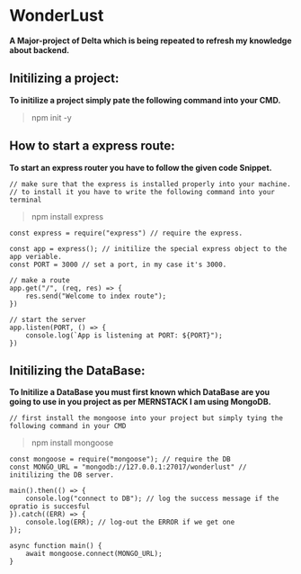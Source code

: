 # WonderLust

**A Major-project of Delta which is being repeated to refresh my knowledge about backend.**

## Initilizing a project:

**To initilize a project simply pate the following command into your CMD.**

> npm init -y

## How to start a express route:

**To start an express router you have to follow the given code Snippet.**

    // make sure that the express is installed properly into your machine.
    // to install it you have to write the following command into your terminal

> npm install express

    const express = require("express") // require the express.

    const app = express(); // initilize the special express object to the app veriable.
    const PORT = 3000 // set a port, in my case it's 3000.

    // make a route
    app.get("/", (req, res) => {
        res.send("Welcome to index route");
    })

    // start the server
    app.listen(PORT, () => {
        console.log(`App is listening at PORT: ${PORT}");
    })

## Initilizing the DataBase:

**To Initilize a DataBase you must first known which DataBase are you going to use in you project as per MERNSTACK I am using MongoDB.**

    // first install the mongoose into your project but simply tying the following command in your CMD

> npm install mongoose

    const mongoose = require("mongoose"); // require the DB
    const MONGO_URL = "mongodb://127.0.0.1:27017/wonderlust" // initilizing the DB server.

    main().then(() => {
        console.log("connect to DB"); // log the success message if the opratio is succesful
    }).catch((ERR) => {
        console.log(ERR); // log-out the ERROR if we get one
    });

    async function main() {
        await mongoose.connect(MONGO_URL);
    }
